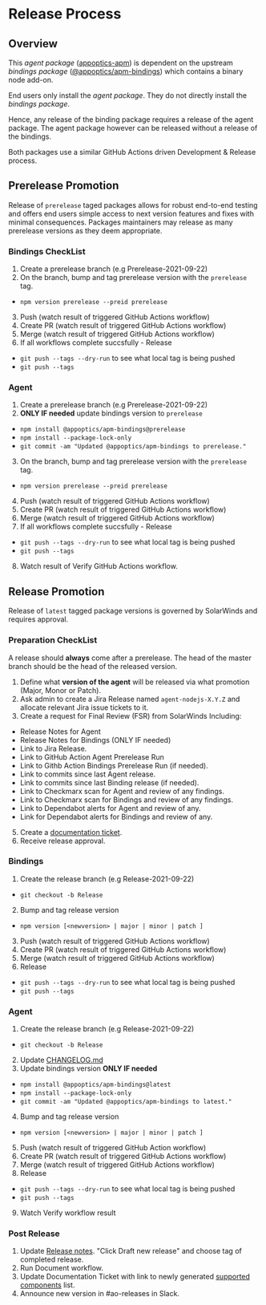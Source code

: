 # Release Process

## Overview

This *agent package* ([appoptics-apm](https://www.npmjs.com/package/appoptics-apm)) is dependent on the upstream *bindings package* ([@appoptics/apm-bindings](https://www.npmjs.com/package/@appoptics/apm-bindings)) which contains a binary node add-on. 

End users only install the *agent package*. They do not directly install the *bindings package*. 

Hence, any release of the binding package requires a release of the agent package. The agent package however can be released without a release of the bindings.

Both packages use a similar GitHub Actions driven Development & Release process.

## Prerelease Promotion 

Release of `prerelease` taged packages allows for robust end-to-end testing and offers end users simple access to next version features and fixes with minimal consequences. Packages maintainers may release as many prerelease versions as they deem appropriate.

### Bindings CheckList
1. Create a prerelease branch (e.g Prerelease-2021-09-22)
2. On the branch, bump and tag prerelease version with the `prerelease` tag.
  - ```npm version prerelease --preid prerelease```
3. Push (watch result of triggered GitHub Actions workflow)
4. Create PR (watch result of triggered GitHub Actions workflow)
5. Merge (watch result of triggered GitHub Actions workflow)
6. If all workflows complete succsfully - Release
  - ```git push --tags --dry-run``` to see what local tag is being pushed
  - ```git push --tags```

### Agent
1. Create a prerelease branch (e.g Prerelease-2021-09-22)
2. **ONLY IF needed** update bindings version to `prerelease`
  - ```npm install @appoptics/apm-bindings@prerelease```
  - ```npm install --package-lock-only```
  - ```git commit -am "Updated @appoptics/apm-bindings to prerelease."```
3. On the branch, bump and tag prerelease version with the `prerelease` tag.
  - ```npm version prerelease --preid prerelease```
4. Push (watch result of triggered GitHub Actions workflow)
5. Create PR (watch result of triggered GitHub Actions workflow)
6. Merge (watch result of triggered GitHub Actions workflow)
7. If all workflows complete succsfully - Release
  - ```git push --tags --dry-run``` to see what local tag is being pushed
  - ```git push --tags```
8. Watch result of Verify GitHub Actions workflow.

## Release Promotion

Release of `latest` tagged package versions is governed by SolarWinds and requires approval.

### Preparation CheckList

A release should **always** come after a prerelease. The head of the master branch should be the head of the released version.

1. Define what **version of the agent** will be released via what promotion (Major, Monor or Patch).
2. Ask admin to create a Jira Release named `agent-nodejs-X.Y.Z` and allocate relevant Jira issue tickets to it.
4. Create a request for Final Review (FSR) from SolarWinds Including:
  - Release Notes for Agent
  - Release Notes for Bindings (ONLY IF needed)
  - Link to Jira Release.
  - Link to GitHub Action Agent Prerelease Run
  - Link to Githb Action Bindings Prerelease Run (if needed).
  - Link to commits since last Agent release.
  - Link to commits since last Binding release (if needed).
  - Link to Checkmarx scan for Agent and review of any findings.
  - Link to Checkmarx scan for Bindings and review of any findings.
  - Link to Dependabot alerts for Agent and review of any.
  - Link for Dependabot alerts for Bindings and review of any.
5. Create a [documentation ticket](https://swicloud.atlassian.net/wiki/spaces/CSS/pages/386760723/Documentation+Change+Process#Option-B%3A-Create-a-JIRA).
6. Receive release approval. 

### Bindings

1. Create the release branch (e.g Release-2021-09-22)
  - ```git checkout -b Release```
2. Bump  and tag release version
  - ```npm version [<newversion> | major | minor | patch ]```
3. Push (watch result of triggered GitHub Actions workflow)
4. Create PR (watch result of triggered GitHub Actions workflow)
5. Merge (watch result of triggered GitHub Actions workflow)
6. Release
  - ```git push --tags --dry-run``` to see what local tag is being pushed
  - ```git push --tags```

### Agent
1. Create the release branch (e.g Release-2021-09-22)
  - ```git checkout -b Release```
2. Update [CHANGELOG.md](https://github.com/appoptics/appoptics-apm-node/blob/master/CHANGELOG.md)
3. Update bindings version **ONLY IF needed**
  - ```npm install @appoptics/apm-bindings@latest```
  - ```npm install --package-lock-only```
  - ```git commit -am "Updated @appoptics/apm-bindings to latest."```
4. Bump and tag release version
  - ```npm version [<newversion> | major | minor | patch ]```
5. Push (watch result of triggered GitHub Action workflow)
6. Create PR (watch result of triggered GitHub Actions workflow)
7. Merge (watch result of triggered GitHub Actions workflow)
8. Release
  - ```git push --tags --dry-run``` to see what local tag is being pushed
  - ```git push --tags```
9. Watch Verify workflow result

### Post Release
1. Update [Release notes](https://github.com/appoptics/appoptics-apm-node/releases). "Click Draft new release" and choose tag of completed release.
2. Run Document workflow.
3. Update Documentation Ticket with link to newly generated [supported components](https://github.com/appoptics/appoptics-apm-node/blob/master/docs/supported-components.human) list.
4. Announce new version in #ao-releases in Slack.
